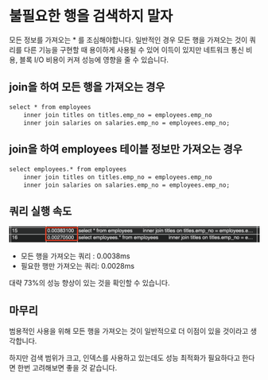# 불필요한 행을 검색하지 말자
모든 정보를 가져오는 * 를 조심해야합니다. 일반적인 경우 모든 행을 가져오는 것이 쿼리를 다른 기능을 구현할 때 용이하게 사용될 수 있어 이득이 있지만 네트워크 통신 비용, 블록 I/O 비용이 커져 성능에 영향을 줄 수 있습니다.

## join을 하여 모든 행을 가져오는 경우

```
select * from employees
	inner join titles on titles.emp_no = employees.emp_no
    inner join salaries on salaries.emp_no = employees.emp_no;
``` 


## join을 하여 employees 테이블 정보만 가져오는 경우

```
select employees.* from employees
	inner join titles on titles.emp_no = employees.emp_no
    inner join salaries on salaries.emp_no = employees.emp_no;
```

## 쿼리 실행 속도
![](./images/compare-duration.png)
- 모든 행을 가져오는 쿼리  : 0.0038ms
- 필요한 행만 가져오는 쿼리: 0.0028ms

대략 73%의 성능 향상이 있는 것을 확인할 수 있습니다.

## 마무리
범용적인 사용을 위해 모든 행을 가져오는 것이 일반적으로 더 이점이 있을 것이라고 생각합니다.

하지만 검색 범위가 크고, 인덱스를 사용하고 있는데도 성능 최적화가 필요하다고 한다면 한번 고려해보면 좋을 것 같습니다.
